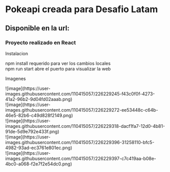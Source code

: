 <h1>Pokeapi creada para Desafio Latam</h1>
<h2>Disponible en la url:</h2> 
<h3>Proyecto realizado en React</h3>


Instalacion

npm install requerido para ver los cambios locales </br>
npm run start abre el puerto para visualizar la web

<p>Imagenes</p>
![image](https://user-images.githubusercontent.com/110415057/226229245-f43c0f0f-4273-41a2-96b2-9d04fd02aaab.png)</br>
![image](https://user-images.githubusercontent.com/110415057/226229272-ee53448c-c64b-46e5-82b6-c49d828f2149.png)</br>
![image](https://user-images.githubusercontent.com/110415057/226229318-dacf1fa7-12d0-4b81-91de-5d9e792e433f.png)</br>
![image](https://user-images.githubusercontent.com/110415057/226229396-31258110-bfc5-4982-93ad-ec3761e801ec.png)</br>
![image](https://user-images.githubusercontent.com/110415057/226229397-c7c419aa-b08e-4bc0-a068-f2e7f2e54dc0.png)


